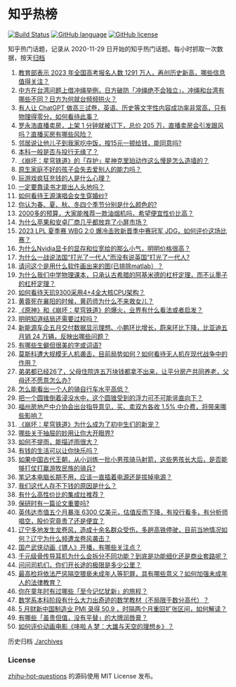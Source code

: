 # 知乎热榜
[![Build Status](https://github.com/ToWeLong/zhihu-hot-questions/workflows/CI/badge.svg)](https://github.com/ToWeLong/zhihu-hot-questions/actions)
[![GitHub language](https://img.shields.io/badge/language-golang-orange.svg)](https://golang.org/)
[![GitHub license](https://img.shields.io/github/license/ToWeLong/zhihu-hot-questions)](https://github.com/ToWeLong/zhihu-hot-questions/blob/main/LICENSE)

知乎热门话题，记录从 2020-11-29 日开始的知乎热门话题。每小时抓取一次数据，按天[归档](./archives)

<!-- BEGIN -->

1. [教育部表示 2023 年全国高考报名人数 1291 万人，再创历史新高，哪些信息值得关注？](https://www.zhihu.com/question/604181829)
1. [中方在台湾问题上借冲绳举例，日方破防「冲绳绝不会独立」，冲绳和台湾有哪些不同？日方为何就台频频拱火？](https://www.zhihu.com/question/604246792)
1. [有人让 ChatGPT 做高三试卷，英语、历史等文字性内容成功率非常高，只有物理得零分，如何看待此事？](https://www.zhihu.com/question/604261512)
1. [罗永浩直播卖房，上架 1 分钟就被订下，总价 205 万，直播卖房会引发跟风吗？直播买房有哪些风险？](https://www.zhihu.com/question/604265383)
1. [邻居说让他儿子到我家吃中饭，按15元一顿给钱，能同意吗?](https://www.zhihu.com/question/603469319)
1. [本科一般是否与投行无缘了？](https://www.zhihu.com/question/24562154)
1. [《崩坏：星穹铁道》的「存护」星神克里珀动作这么慢是怎么造墙的？](https://www.zhihu.com/question/603007268)
1. [原生家庭不好的孩子会失去爱别人的能力吗？](https://www.zhihu.com/question/603427798)
1. [玩游戏疯狂充钱的人是什么心理？](https://www.zhihu.com/question/307008947)
1. [一定要靠读书才能出人头地吗？](https://www.zhihu.com/question/602090050)
1. [如何看待王源演唱会女生穿婚纱?](https://www.zhihu.com/question/604035655)
1. [你认为春、夏、秋、冬四个季节分别是什么颜色的?](https://www.zhihu.com/question/601604028)
1. [2000多的预算，大家能推荐一款油烟机吗，希望便宜性价比高？](https://www.zhihu.com/question/432203350)
1. [为什么苹果和安卓厂商几乎都放弃了小屏市场？](https://www.zhihu.com/question/603801469)
1. [2023 LPL 夏季赛 WBG 2:0 爆冷击败新晋季中赛冠军 JDG，如何评价这场比赛？](https://www.zhihu.com/question/604285477)
1. [为什么Nvidia显卡的显存和位宽给的那么小气，明明价格很高？](https://www.zhihu.com/question/591576022)
1. [为什么一战说法国“打光了一代人”而没有说英国“打光了一代人?](https://www.zhihu.com/question/571031038)
1. [请问这个是用什么软件画出来的图(已排除matlab）？](https://www.zhihu.com/question/597481574)
1. [为什么我们中学物理课本，只承认古希腊的阿基米德的杠杆定理，而不认墨子的杠杆定理？](https://www.zhihu.com/question/603979051)
1. [如何看待天玑9300采用4+4全大核CPU架构？](https://www.zhihu.com/question/603161754)
1. [黄蓉死在襄阳的时候，黄药师为什么不来救女儿？](https://www.zhihu.com/question/598195157)
1. [《原神》和《崩坏：星穹铁道》的爆火，业界有什么看法或者启发？](https://www.zhihu.com/question/603634431)
1. [明明知道结局还需要过程吗？](https://www.zhihu.com/question/599267749)
1. [新能源车企五月交付数据显示理想、小鹏环比增长，蔚来环比下降，比亚迪五月销 24 万辆，反映出哪些问题？](https://www.zhihu.com/question/604271324)
1. [有哪些生僻但很美的字或词语?](https://www.zhihu.com/question/68594276)
1. [莫斯科遭大规模无人机袭击，目前局势如何？如何看待无人机在现代战争中的作用？](https://www.zhihu.com/question/604170757)
1. [弟弟都已经26了，父母住院连五万块钱都拿不出来，让平分房产共同养老，父母还不愿意怎么办?](https://www.zhihu.com/question/603629045)
1. [怎么能看出一个人的骑自行车水平高低？](https://www.zhihu.com/question/602865498)
1. [把一个圆锥倒着浸没水中，这个圆锥受到的浮力可不可能竖直向下？](https://www.zhihu.com/question/599833655)
1. [福州房地产中介协会出台指导意见，买、卖双方各收 1.5% 中介费，将带来哪些影响？](https://www.zhihu.com/question/604212660)
1. [《崩坏：星穹铁道》为什么成为了初中生们的新宠？](https://www.zhihu.com/question/601969210)
1. [哪些关于抽屉的妙用让你大开眼界?](https://www.zhihu.com/question/601467401)
1. [如何不提雨，能描述雨很大？](https://www.zhihu.com/question/603676744)
1. [有钱的生活可以让你快乐吗？](https://www.zhihu.com/question/603951601)
1. [如果中国古代王朝，从小训练一批小男孩骑马射箭，这些男孩长大后，是否能够打仗打赢游牧民族的骑兵?](https://www.zhihu.com/question/603982529)
1. [笔记本电脑长期不用，应该一直插着电源还是拔掉电源？](https://www.zhihu.com/question/603803674)
1. [我们这代人存不下钱的原因是什么？](https://www.zhihu.com/question/603826642)
1. [有什么高性价比的集成灶推荐？](https://www.zhihu.com/question/463158142)
1. [保研时有一篇论文重要吗?](https://www.zhihu.com/question/595882250)
1. [英伟达市值五个月暴涨 6300 亿美元，估值反而下降，有投行看多，有分析师唱空，股价究竟贵了还是便宜？](https://www.zhihu.com/question/604176047)
1. [辽宁多地发生龙卷风，造成十余名群众受伤，多趟高铁停驶，目前当地情况如何？辽宁为什么频遭龙卷风袭击？](https://www.zhihu.com/question/604253484)
1. [国产武侠动画《镖人》开播，有哪些关注点？](https://www.zhihu.com/question/604055033)
1. [千元级骨传导耳机为什么会拆分不同功能？到底是功能细化还是商业套路呢？](https://www.zhihu.com/question/600200868)
1. [问问司机们，你们开长途的极限是多少公里？](https://www.zhihu.com/question/601256527)
1. [最高检将依法严惩隔空猥亵未成年人等犯罪，具有哪些意义？如何加强未成年人的法律教育？](https://www.zhihu.com/question/604031386)
1. [你在童年时有过哪些「至今记忆犹新」的旅程？](https://www.zhihu.com/question/604221115)
1. [数学系本科阶段有什么大力出奇迹的数学教材（不局限于数分高代）？](https://www.zhihu.com/question/603486007)
1. [5 月财新中国制造业 PMI 录得 50.9 ，时隔两个月重回扩张区间，如何解读？](https://www.zhihu.com/question/604184178)
1. [有哪些「虽贵但值，没有平替」的大牌润唇膏？](https://www.zhihu.com/question/589494030)
1. [如何评价动画电影《哆啦 A 梦：大雄与天空的理想乡》？](https://www.zhihu.com/question/601904074)

<!-- END -->

历史归档 [./archives](./archives)


### License
[zhihu-hot-questions](https://github.com/towelong/zhihu-hot-questions) 的源码使用 MIT License 发布。